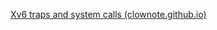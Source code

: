 [Xv6 traps and system calls (clownote.github.io)](https://clownote.github.io/2021/03/16/xv6/Xv6-traps-and-system-calls/)

